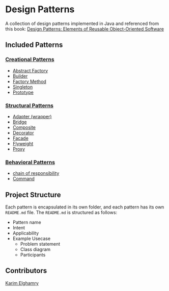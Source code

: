 # Design Patterns

A collection of design patterns implemented in Java and referenced from this book: [Design Patterns: Elements of Reusable Object-Oriented Software](https://www.amazon.com/Design-Patterns-Elements-Reusable-Object-Oriented/dp/0201633612)

## Included Patterns

### [Creational Patterns](./creational/)

- [Abstract Factory](./creational/abstract_factory)
- [Builder](./creational/builder)
- [Factory Method](./creational/factory_method)
- [Singleton](./creational/singleton)
- [Prototype](./creational/prototype)

### [Structural Patterns](./structural)

- [Adapter (wrapper)](./structural/adapter)
- [Bridge](./structural/bridge)
- [Composite](./structural/composite)
- [Decorator](./structural/decorator)
- [Facade](./structural/facade)
- [Flyweight](./structural/flyweight)
- [Proxy](./structural/proxy)

### [Behavioral Patterns](./behavioral)

- [chain of responsibility](./behavioral/chain_of_responsibility)
- [Command](./behavioral/command)

## Project Structure

Each pattern is encapsulated in its own folder, and each pattern has its own `README.md` file. The `README.md` is structured as follows:

- Pattern name
- Intent
- Applicability
- Example Usecase
  - Problem statement
  - Class diagram
  - Participants

## Contributors

[Karim Elghamry](https://github.com/KarimElghamry)
